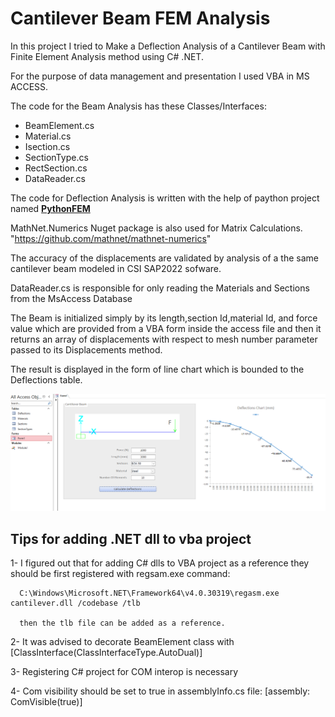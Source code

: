 # Cantilever Beam FEM Analysis
In this project I tried to Make a Deflection Analysis of a Cantilever Beam with Finite Element Analysis method using C# .NET.

For the purpose of data management and presentation I used VBA in MS ACCESS.

The code for the Beam Analysis has these Classes/Interfaces:
- BeamElement.cs
- Material.cs
- Isection.cs
- SectionType.cs
- RectSection.cs
- DataReader.cs

The code for Deflection Analysis is written with the help of paython project named  [**PythonFEM**](https://github.com/vishnurvp/PythonFEM)

MathNet.Numerics Nuget package is also used for Matrix Calculations. "https://github.com/mathnet/mathnet-numerics"

The accuracy of the displacements are validated by analysis of a the same cantilever beam modeled in CSI SAP2022 sofware.

DataReader.cs is responsible for only reading the Materials and Sections from the MsAccess Database

The Beam is initialized simply by its length,section Id,material Id, and force value which are provided from a VBA form inside the access file and then it returns an array of displacements with respect to mesh number parameter passed to its Displacements method.

The result is displayed in the form of line chart which is bounded to the Deflections table.

![Alt Text](https://github.com/arouzbehani/Cantilever/blob/master/Cantilever/front.png)

## Tips for adding .NET dll to vba project
1- I figured out that for adding C# dlls to VBA project as a reference they should be first registered with regsam.exe command:

      C:\Windows\Microsoft.NET\Framework64\v4.0.30319\regasm.exe cantilever.dll /codebase /tlb 
      
      then the tlb file can be added as a reference.

2- It was advised to decorate BeamElement class with [ClassInterface(ClassInterfaceType.AutoDual)]

3- Registering C# project for COM interop is necessary

4- Com visibility should be set to true in assemblyInfo.cs file: [assembly: ComVisible(true)]


